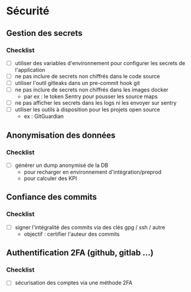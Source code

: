 # Sécurité

## Gestion des secrets

### Checklist

- [ ] utiliser des variables d'environnement pour configurer les secrets de l'application
- [ ] ne pas inclure de secrets non chiffrés dans le code source
- [ ] utiliser l'outil gitleaks dans un pre-commit hook git
- [ ] ne pas inclure de secrets non chiffrés dans les images docker
  - par ex : le token Sentry pour pousser les source maps
- [ ] ne pas afficher les secrets dans les logs ni les envoyer sur sentry
- [ ] utiliser les outils à disposition pour les projets open source
  - ex : GitGuardian

## Anonymisation des données

### Checklist

- [ ] générer un dump anonymisé de la DB
  - pour recharger en environnement d'intégration/preprod
  - pour calculer des KPI

## Confiance des commits

### Checklist

- [ ] signer l'intégralité des commits via des clés gpg / ssh / autre
  - objectif : certifier l'auteur des commits

## Authentification 2FA (github, gitlab ...)

### Checklist

- [ ] sécurisation des comptes via une méthode 2FA
